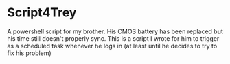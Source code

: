 # Script4Trey
A powershell script for my brother. His CMOS battery has been replaced but his time still doesn't properly sync. This is a script I wrote for him to trigger as a scheduled task whenever he logs in (at least until he decides to try to fix his problem)
